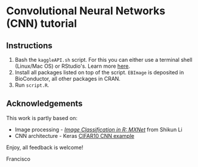 # Convolutional Neural Networks (CNN) tutorial

## Instructions

1. Bash the `kaggleAPI.sh` script. For this you can either use a terminal shell (Linux/Mac OS) or RStudio's. Learn more [here](https://support.rstudio.com/hc/en-us/articles/115010737148-Using-the-RStudio-Terminal).
2. Install all packages listed on top of the script. `EBImage` is deposited in BioConductor, all other packages in CRAN.
3. Run `script.R`.

## Acknowledgements

This work is partly based on:

- Image processing - [*Image Classification in R: MXNet*](https://rpubs.com/kanedglsk/236125) from Shikun Li 
- CNN architecture - Keras [CIFAR10 CNN example](https://github.com/keras-team/keras/blob/master/examples/cifar10_cnn.py)

Enjoy, all feedback is welcome!

Francisco
